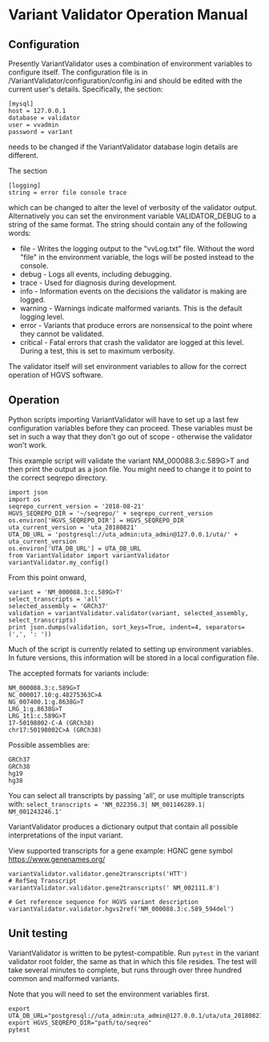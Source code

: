 # Variant Validator Operation Manual

## Configuration

Presently VariantValidator uses a combination of environment variables to configure itself. The configuration file is in /VariantValidator/configuration/config.ini and should be edited with the current user's details. Specifically, the section:
```
[mysql]
host = 127.0.0.1
database = validator
user = vvadmin  
password = var1ant
```
needs to be changed if the VariantValidator database login details are different.

The section
```
[logging]
string = error file console trace
```
which can be changed to alter the level of verbosity of the validator output. Alternatively you can set the environment variable VALIDATOR_DEBUG to a string of the same format.
The string should contain any of the following words:
* file - Writes the logging output to the "vvLog.txt" file. Without the word "file" in the environment variable, the logs will be posted instead to the console.
* debug - Logs all events, including debugging.
* trace - Used for diagnosis during development.
* info - Information events on the decisions the validator is making are logged.
* warning - Warnings indicate malformed variants. This is the default logging level.
* error - Variants that produce errors are nonsensical to the point where they cannot be validated.
* critical - Fatal errors that crash the validator are logged at this level.
During a test, this is set to maximum verbosity.

The validator itself will set environment variables to allow for the correct operation of HGVS software.

## Operation

Python scripts importing VariantValidator will have to set up a last few configuration variables before they can proceed. These variables must be set in such a way that they don't go out of scope - otherwise the validator won't work.

This example script will validate the variant NM_000088.3:c.589G>T and then print the output as a json file. You might need to change it to point to the correct seqrepo directory.

```
import json
import os
seqrepo_current_version = '2018-08-21'
HGVS_SEQREPO_DIR = '~/seqrepo/' + seqrepo_current_version
os.environ['HGVS_SEQREPO_DIR'] = HGVS_SEQREPO_DIR
uta_current_version = 'uta_20180821'
UTA_DB_URL = 'postgresql://uta_admin:uta_admin@127.0.0.1/uta/' + uta_current_version
os.environ['UTA_DB_URL'] = UTA_DB_URL
from VariantValidator import variantValidator
variantValidator.my_config()
```
From this point onward, 
```
variant = 'NM_000088.3:c.589G>T'
select_transcripts = 'all'
selected_assembly = 'GRCh37'
validation = variantValidator.validator(variant, selected_assembly, select_transcripts)
print json.dumps(validation, sort_keys=True, indent=4, separators=(',', ': '))
```
Much of the script is currently related to setting up environment variables. In future versions, this information will be stored in a local configuration file.

The accepted formats for variants include:
```
NM_000088.3:c.589G>T
NC_000017.10:g.48275363C>A
NG_007400.1:g.8638G>T
LRG_1:g.8638G>T
LRG_1t1:c.589G>T
17-50198002-C-A (GRCh38)
chr17:50198002C>A (GRCh38)
```
Possible assemblies are:
```
GRCh37
GRCh38
hg19
hg38
```
You can select all transcripts by passing 'all', or use multiple transcripts with: `select_transcripts = 'NM_022356.3| NM_001146289.1| NM_001243246.1' `

VariantValidator produces a dictionary output that contain all possible interpretations of the input variant.

View supported transcripts for a gene example: HGNC gene symbol https://www.genenames.org/
```
variantValidator.validator.gene2transcripts('HTT') 
# RefSeq Transcript
variantValidator.validator.gene2transcripts(' NM_002111.8') 

# Get reference sequence for HGVS variant description
variantValidator.validator.hgvs2ref('NM_000088.3:c.589_594del')
```

## Unit testing

VariantValidator is written to be pytest-compatible. Run
`pytest`
in the variant validator root folder, the same as that in which this file resides. The test will take several minutes to complete, but runs through over three hundred common and malformed variants.

Note that you will need to set the environment variables first. 

```
export UTA_DB_URL="postgresql://uta_admin:uta_admin@127.0.0.1/uta/uta_20180821"
export HGVS_SEQREPO_DIR="path/to/seqreo"
pytest
```

